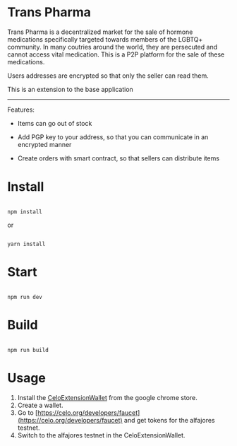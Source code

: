 # Trans Pharma

Trans Pharma is a decentralized market for the sale of hormone medications specifically targeted towards members of the LGBTQ+ community. In many coutries around the world, they are persecuted and cannot access vital medication. This is a P2P platform for the sale of these medications.

Users addresses are encrypted so that only the seller can read them. 

This is an extension to the base application

--------------------------------

Features:

- Items can go out of stock

- Add PGP key to your address, so that you can communicate in an encrypted manner

- Create orders with smart contract, so that sellers can distribute items

# Install

```

npm install

```

or 

```

yarn install

```

# Start

```

npm run dev

```

# Build

```

npm run build

```
# Usage
1. Install the [CeloExtensionWallet](https://chrome.google.com/webstore/detail/celoextensionwallet/kkilomkmpmkbdnfelcpgckmpcaemjcdh?hl=en) from the google chrome store.
2. Create a wallet.
3. Go to [https://celo.org/developers/faucet](https://celo.org/developers/faucet) and get tokens for the alfajores testnet.
4. Switch to the alfajores testnet in the CeloExtensionWallet.